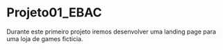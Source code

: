 # Projeto01_EBAC
Durante este primeiro projeto iremos desenvolver uma landing page para uma loja de games ficticia.
